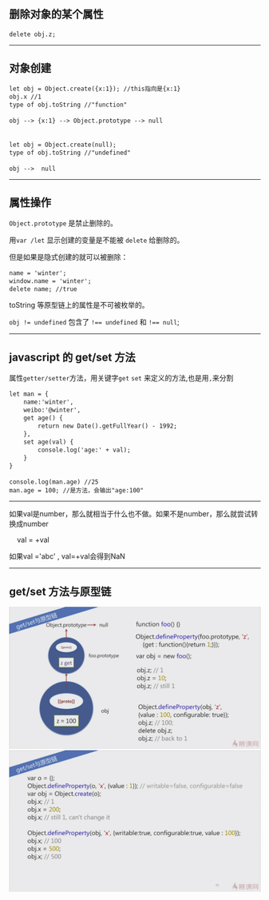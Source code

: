 ## 删除对象的某个属性
    delete obj.z;

- - -
## 对象创建
    let obj = Object.create({x:1}); //this指向是{x:1}
    obj.x //1
    type of obj.toString //"function"

    obj --> {x:1} --> Object.prototype --> null


    let obj = Object.create(null);
    type of obj.toString //"undefined"

    obj -->  null

- - -
## 属性操作
`Object.prototype` 是禁止删除的。

用`var /let` 显示创建的变量是不能被 `delete` 给删除的。

但是如果是隐式创建的就可以被删除：

    name = 'winter';
    window.name = 'winter';
    delete name; //true


toString 等原型链上的属性是不可被枚举的。

`obj != undefined` 包含了 `!== undefined` 和 `!== null`;

- - -
## javascript 的 get/set 方法
属性`getter/setter`方法，用关键字`get` `set` 来定义的方法,也是用`,`来分割

    let man = {
        name:'winter',
        weibo:'@winter',
        get age() {
            return new Date().getFullYear() - 1992;
        },
        set age(val) {
            console.log('age:' + val);
        }
    }

    console.log(man.age) //25
    man.age = 100; //是方法，会输出"age:100"

- - -
如果val是number，那么就相当于什么也不做。如果不是number，那么就尝试转换成number

        val = +val
    
如果val ='abc' , val=+val会得到NaN
- - -
## get/set 方法与原型链
![get/set 方法与原型链](img/get-set方法与原型链1.jpg)
![get/set 方法与原型链](img/get-set方法与原型链2.jpg)

